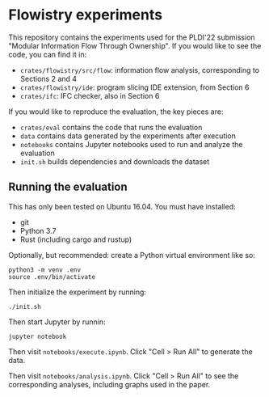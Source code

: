 # Flowistry experiments

This repository contains the experiments used for the PLDI'22 submission "Modular Information Flow Through Ownership". If you would like to see the code, you can find it in:
* `crates/flowistry/src/flow`: information flow analysis, corresponding to Sections 2 and 4
* `crates/flowistry/ide`: program slicing IDE extension, from Section 6
* `crates/ifc`: IFC checker, also in Section 6

If you would like to reproduce the evaluation, the key pieces are:
* `crates/eval` contains the code that runs the evaluation
* `data` contains data generated by the experiments after execution
* `notebooks` contains Jupyter notebooks used to run and analyze the evaluation
* `init.sh` builds dependencies and downloads the dataset

## Running the evaluation

This has only been tested on Ubuntu 16.04. You must have installed:
* git
* Python 3.7
* Rust (including cargo and rustup)

Optionally, but recommended: create a Python virtual environment like so:
```
python3 -m venv .env
source .env/bin/activate
```

Then initialize the experiment by running:

```
./init.sh
```

Then start Jupyter by runnin:

```
jupyter notebook
```

Then visit `notebooks/execute.ipynb`. Click "Cell > Run All" to generate the data.

Then visit `notebooks/analysis.ipynb`. Click "Cell > Run All" to see the corresponding analyses, including graphs used in the paper.
